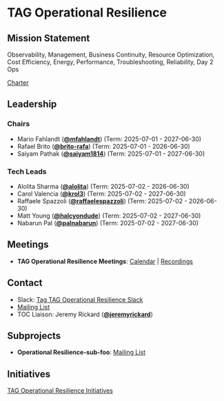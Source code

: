 # TAG Operational Resilience

## Mission Statement
Observability, Management, Business Continuity, Resource Optimization, Cost Efficiency, Energy, Performance, Troubleshooting, Reliability, Day 2 Ops


[Charter](./charter.md)

## Leadership
### Chairs
- Mario Fahlandt (**[@mfahlandt](https://github.com/mfahlandt)**) (Term: 2025-07-01 - 2027-06-30)
- Rafael Brito (**[@brito-rafa](https://github.com/brito-rafa)**) (Term: 2025-07-01 - 2026-06-30)
- Saiyam Pathak (**[@saiyam1814](https://github.com/saiyam1814)**) (Term: 2025-07-01 - 2027-06-30)
### Tech Leads
- Alolita Sharma (**[@alolita](https://github.com/alolita)**) (Term: 2025-07-02 - 2026-06-30)
- Carol Valencia (**[@krol3](https://github.com/krol3)**) (Term: 2025-07-02 - 2027-06-30)
- Raffaele Spazzoli (**[@raffaelespazzoli](https://github.com/raffaelespazzoli)**) (Term: 2025-07-02 - 2026-06-30)
- Matt Young (**[@halcyondude](https://github.com/halcyondude)**) (Term: 2025-07-02 - 2027-06-30)
- Nabarun Pal (**[@palnabarun](https://github.com/palnabarun)**) (Term: 2025-07-02 - 2027-06-30)

## Meetings
- **TAG Operational Resilience Meetings**: [Calendar](https://zoom-lfx.platform.linuxfoundation.org/meetings/tag-operational-resilience?view=list) | [Recordings](https://www.youtube.com/@TAGOperationalResilience)

## Contact
- Slack: [Tag TAG Operational Resilience Slack](https://cloud-native.slack.com/archives/C08KGDENK34)
- [Mailing List](https://lists.cncf.io/g/cncf-tag-operational-resilience)
- TOC Liaison: Jeremy Rickard (**[@jeremyrickard](https://github.com/jeremyrickard)**)

## Subprojects
- **Operational Resilience-sub-foo**: [Mailing List](https://lists.cncf.io/g/cncf-tag-operational-resilience)
## Initiatives
[TAG Operational Resilience Initiatives](https://github.com/cncf/toc/issues?q=label%3Atag%2Foperational-resilience-initiative)